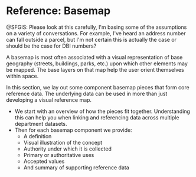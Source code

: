 # Reference: Basemap

@SFGIS: Please look at this carefully, I'm basing some of the assumptions on a variety of conversations. For example, I've heard an address number can fall outside a parcel, but I'm not certain this is actually the case or should be the case for DBI numbers?

A basemap is most often associated with a visual representation of base geography \(streets, buildings, parks, etc.\) upon which other elements may be mapped. The base layers on that map help the user orient themselves within space.

In this section, we lay out some component basemap pieces that form core reference data. The underlying data can be used in more than just developing a visual reference map.

* We start with an overview of how the pieces fit together. Understanding this can help you when linking and referencing data across multiple department datasets.
* Then for each basemap component we provide:
  * A definition
  * Visual illustration of the concept
  * Authority under which it is collected
  * Primary or authoritative uses
  * Accepted values
  * And summary of supporting reference data